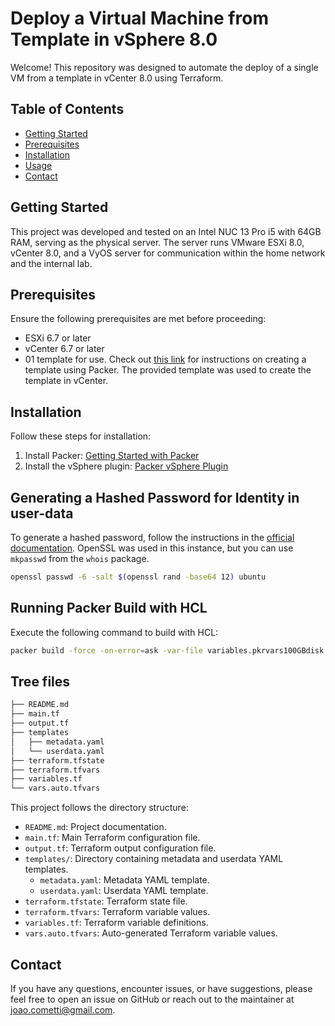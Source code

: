 # Deploy a Virtual Machine from Template in vSphere 8.0

Welcome! This repository was designed to automate the deploy of a single VM from a template in vCenter 8.0 using Terraform. 

## Table of Contents
- [Getting Started](#getting-started)
- [Prerequisites](#prerequisites)
- [Installation](#installation)
- [Usage](#usage)
- [Contact](#contact)

## Getting Started

This project was developed and tested on an Intel NUC 13 Pro i5 with 64GB RAM, serving as the physical server. The server runs VMware ESXi 8.0, vCenter 8.0, and a VyOS server for communication within the home network and the internal lab.

## Prerequisites

Ensure the following prerequisites are met before proceeding:

- ESXi 6.7 or later
- vCenter 6.7 or later
- 01 template for use. Check out [this link](https://github.com/jcometti/vmware_packer_ubuntu_20.04.git) for instructions on creating a template using Packer. The provided template was used to create the template in vCenter.

## Installation

Follow these steps for installation:

1. Install Packer: [Getting Started with Packer](https://developer.hashicorp.com/packer/tutorials/docker-get-started/get-started-install-cli)
2. Install the vSphere plugin: [Packer vSphere Plugin](https://developer.hashicorp.com/packer/integrations/hashicorp/vsphere)

## Generating a Hashed Password for Identity in user-data

To generate a hashed password, follow the instructions in the [official documentation](https://canonical-subiquity.readthedocs-hosted.com/en/latest/reference/autoinstall-reference.html). OpenSSL was used in this instance, but you can use `mkpasswd` from the `whois` package.

```bash
openssl passwd -6 -salt $(openssl rand -base64 12) ubuntu
```

## Running Packer Build with HCL
Execute the following command to build with HCL:

```bash
packer build -force -on-error=ask -var-file variables.pkrvars100GBdisk.hcl -var-file vsphere.pkrvars.hcl ubuntu-22.04.pkr.hcl
```

## Tree files

```bash
├── README.md
├── main.tf
├── output.tf
├── templates
│   ├── metadata.yaml
│   └── userdata.yaml
├── terraform.tfstate
├── terraform.tfvars
├── variables.tf
└── vars.auto.tfvars
```

This project follows the directory structure:

- `README.md`: Project documentation.
- `main.tf`: Main Terraform configuration file.
- `output.tf`: Terraform output configuration file.
- `templates/`: Directory containing metadata and userdata YAML templates.
  - `metadata.yaml`: Metadata YAML template.
  - `userdata.yaml`: Userdata YAML template.
- `terraform.tfstate`: Terraform state file.
- `terraform.tfvars`: Terraform variable values.
- `variables.tf`: Terraform variable definitions.
- `vars.auto.tfvars`: Auto-generated Terraform variable values.

## Contact 

If you have any questions, encounter issues, or have suggestions, please feel free to open an issue on GitHub or reach out to the maintainer at joao.cometti@gmail.com.